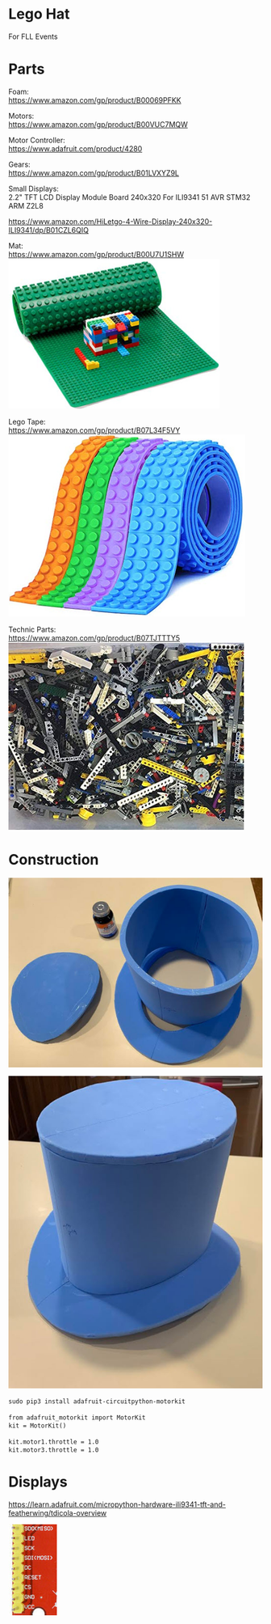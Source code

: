 # Lego Hat
For FLL Events

# Parts

Foam:<br>
https://www.amazon.com/gp/product/B00069PFKK

Motors:<br>
https://www.amazon.com/gp/product/B00VUC7MQW

Motor Controller:<br>
https://www.adafruit.com/product/4280

Gears:<br>
https://www.amazon.com/gp/product/B01LVXYZ9L

Small Displays:<br>
2.2" TFT LCD Display Module Board 240x320 For ILI9341 51 AVR STM32 ARM Z2L8

https://www.amazon.com/HiLetgo-4-Wire-Display-240x320-ILI9341/dp/B01CZL6QIQ

Mat:<br>
https://www.amazon.com/gp/product/B00U7U1SHW<br>
![](art/mat.jpg)

Lego Tape:<br>
https://www.amazon.com/gp/product/B07L34F5VY<br>
![](art/tape.jpg)

Technic Parts:<br>
https://www.amazon.com/gp/product/B07TJTTTY5<br>
![](art/technic.jpg)

# Construction

![](art/hat-foam1.jpg)

![](art/hat-foam2.jpg)

```
sudo pip3 install adafruit-circuitpython-motorkit

from adafruit_motorkit import MotorKit
kit = MotorKit()

kit.motor1.throttle = 1.0
kit.motor3.throttle = 1.0

```

# Displays

https://learn.adafruit.com/micropython-hardware-ili9341-tft-and-featherwing/tdicola-overview

![](art/spi.jpg)
